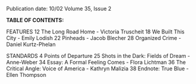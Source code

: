 Publication date: 10/02
Volume 35, Issue 2

**TABLE OF CONTENTS:**

FEATURES
12 The Long Road Home - Victoria Truscheit
18 We Built This City - Emily Lodish
22 Pinheads - Jacob Blecher
28 Organized Crime - Daniel Kurtz-Phelan

STANDARDS
4 Points of Departure
25 Shots in the Dark: Fields of Dream - Anne-Weber
34 Essay: A Formal Feeling Comes - Flora Lichtman
36 The Critical Angle: Voice of America - Kathryn Malizia
38 Endnote: True Blue - Ellen Thompson

